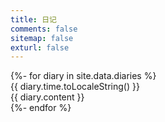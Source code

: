 ```yaml
---
title: 日记
comments: false
sitemap: false
exturl: false
---
```


<div id="diaries">
    {%- for diary in site.data.diaries %}
    <div class="diary">
        <div class="diary-time">{{ diary.time.toLocaleString() }}</div>
        <div class="diary-content show" title="{{ diary.content }}">{{ diary.content }}</div>
    </div>
    {%- endfor %}
</div>

<script src="/js/diaries.js"></script>
